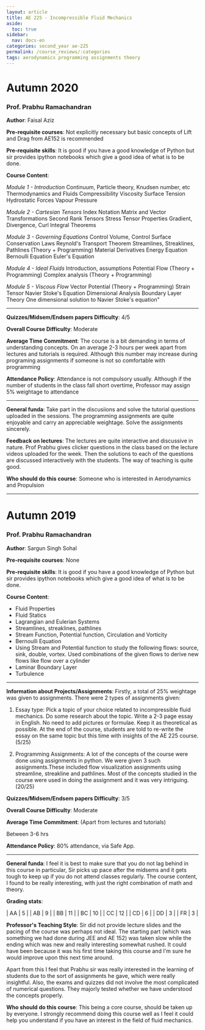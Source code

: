 ```yaml
---
layout: article
title: AE 225 - Incompressible Fluid Mechanics
aside:
  toc: true
sidebar:
  nav: docs-en
categories: second_year ae-225
permalink: /course_reviews/:categories
tags: aerodynamics programming assignments theory
---
```

# Autumn 2020
### Prof. Prabhu Ramachandran

**Author**: Faisal Aziz

**Pre-requisite courses**: Not explicitly necessary but basic concepts of Lift and Drag from AE152 is recommended

**Pre-requisite skills**: It is good if you have a good knowledge of Python but sir provides ipython notebooks which give a good idea of what is to be done.

**Course Content**:

*Module 1 - Introduction*
Continuum, Particle theory, Knudsen number, etc
Thermodynamics and Fluids
Compressibility
Viscosity
Surface Tension
Hydrostatic Forces
Vapour Pressure

*Module 2 - Cartesian Tensors*
Index Notation
Matrix and Vector Transformations
Second Rank Tensors
Stress Tensor Properties
Gradient, Divergence, Curl
Integral Theorems

*Module 3 - Governing Equations*
Control Volume, Control Surface
Conservation Laws
Reynold's Transport Theorem
Streamlines, Streaklines, Pathlines (Theory + Programming)
Material Derivatives
Energy Equation
Bernoulli Equation
Euler's Equation

*Module 4 - Ideal Fluids*
Introduction, assumptions
Potential Flow (Theory + Programming)
Complex analysis (Theory + Programming)

*Module 5 - Viscous Flow*
Vector Potential (Theory + Programming)
Strain Tensor
Navier Stoke's Equation
Dimensional Analysis
Boundary Layer Theory
One dimensional solution to Navier Stoke's equation"

---

**Quizzes/Midsem/Endsem papers Difficulty**: 4/5

**Overall Course Difficulty**: Moderate

**Average Time Commitment**:
The course is a bit demanding in terms of understanding concepts. On an average 2-3 hours per week apart from lectures and tutorials is required. Although this number may increase during programing assignments if someone is not so comfortable with programming

**Attendance Policy**: Attendance is not compulsory usually. Although if the number of students in the class fall short overtime, Professor may assign 5% weightage to attendance

---

**General funda**: 
Take part in the discusiions and solve the tutorial questions uploaded in the sessions. The programming assignments are quite enjoyable and carry an appreciable weightage. Solve the assignments sincerely.

**Feedback on lectures**:
The lectures are quite interactive and discussive in nature. Prof Prabhu gives clicker questions in the class based on the lecture videos uploaded for the week. Then the solutions to each of the questions are discussed interactively with the students. The way of teaching is quite good. 

**Who should do this course**: Someone who is interested in Aerodynamics and Propulsion

---

# Autumn 2019
### Prof. Prabhu Ramachandran

**Author**: Sargun Singh Sohal

**Pre-requisite courses**: None

**Pre-requisite skills**: It is good if you have a good knowledge of Python but sir provides ipython notebooks which give a good idea of what is to be done.

**Course Content**:
* Fluid Properties
* Fluid Statics
* Lagrangian and Eulerian Systems
* Streamlines, streaklines, pathlines
* Stream Function, Potential function, Circulation and Vorticity
* Bernoulli Equation
* Using Stream and Potential function to study the following flows: source, sink, double, vortex. Used combinations of the given flows to derive new flows like flow over a cylinder
* Laminar Boundary Layer
* Turbulence

---
**Information about Projects/Assignments**:
Firstly, a total of 25% weightage was given to assignments.
There were 2 types of assignments given:
1) Essay type: Pick a topic of your choice related to incompressible fluid mechanics. Do some research about the topic. Write a 2-3 page essay in English. No need to add pictures or formulae. Keep it as theoretical as possible. At the end of the course, students are told to re-write the essay on the same topic but this time with insights of the AE 225 course. (5/25)

2) Programming Assignments: A lot of the concepts of the course were done using assignments in python. We were given 3 such assignments.These included flow visualization assignments using streamline, streakline and pathlines. Most of the concepts studied in the course were used in doing the assignment and it was very intriguing. (20/25)


**Quizzes/Midsem/Endsem papers Difficulty**: 3/5

**Overall Course Difficulty**: Moderate

**Average Time Commitment**:
(Apart from lectures and tutorials)

Between 3-6 hrs


**Attendance Policy**: 80% attendance, via Safe App.

---

**General funda**: I feel it is best to make sure that you do not lag behind in this course in particular, Sir picks up pace after the midsems and it gets tough to keep up if you do not attend classes regularly. The course content, I found to be really interesting, with just the right combination of math and theory.


**Grading stats**:

| AA      | 5       |
| AB      | 9       |
| BB      | 11      |
| BC      | 10      |
| CC      | 12      |
| CD      | 6       |
| DD      | 3       |
| FR      | 3       |

**Professor's Teaching Style**: Sir did not provide lecture slides and the pacing of the course was perhaps not ideal. The starting part (which was something we had done during JEE and AE 152) was taken slow while the ending which was new and really interesting somewhat rushed. It could have been because it was his first time taking this course and I'm sure he would improve upon this next time around.

Apart from this I feel that Prabhu sir was really interested in the learning of students due to the sort of assignments he gave, which were really insightful. Also, the exams and quizzes did not involve the most complicated of numerical questions. They majorly tested whether we have understood the concepts properly.



**Who should do this course**: This being a core course, should be taken up by everyone. I strongly recommend doing this course well as I feel it could help you understand if you have an interest in the field of fluid mechanics.